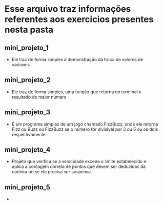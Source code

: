 # Esse arquivo traz informações referentes aos exercicios presentes nesta pasta

## mini_projeto_1

* Ele traz de forma simples a demonstração da troca de valores de variaveis

## mini_projeto_2

* Ele traz de forma simples, uma função que retorna no terminal o resultado do maior número

## mini_projeto_3

* É um programa simples de um jogo chamado FizzBuzz, onde ele retorna Fizz ou Buzz ou FizzBuzz se o número for divisível por 3 ou 5 ou os dois respectivamente.

## mini_projeto_4

* Projeto que verifica se a velocidade excede o limite estabelecido e aplica a contagem correta de pontos que devem ser deduzidos da carteira ou se ela precisa ser suspensa.

## mini_projeto_5

* 